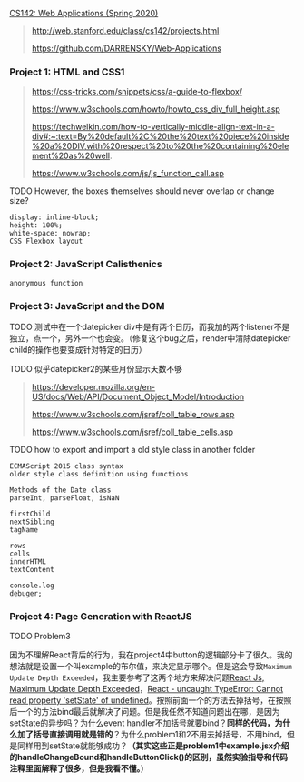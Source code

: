 [CS142: Web Applications (Spring 2020)](http://web.stanford.edu/class/cs142/)

> http://web.stanford.edu/class/cs142/projects.html
>
> https://github.com/DARRENSKY/Web-Applications

### Project 1: HTML and CSS1

> https://css-tricks.com/snippets/css/a-guide-to-flexbox/
> 
> https://www.w3schools.com/howto/howto_css_div_full_height.asp
>
> https://techwelkin.com/how-to-vertically-middle-align-text-in-a-div#:~:text=By%20default%2C%20the%20text%20piece%20inside%20a%20DIV,with%20respect%20to%20the%20containing%20element%20as%20well.
>
> https://www.w3schools.com/js/js_function_call.asp

TODO However, the boxes themselves should never overlap or change size?

```
display: inline-block;
height: 100%;
white-space: nowrap;
CSS Flexbox layout
```

### Project 2: JavaScript Calisthenics

```
anonymous function
```

### Project 3: JavaScript and the DOM

TODO 测试中在一个datepicker div中是有两个日历，而我加的两个listener不是独立，点一个，另外一个也会变。（修复这个bug之后，render中清除datepicker child的操作也要变成针对特定的日历）

TODO 似乎datepicker2的某些月份显示天数不够

> https://developer.mozilla.org/en-US/docs/Web/API/Document_Object_Model/Introduction
>
> https://www.w3schools.com/jsref/coll_table_rows.asp
>
> https://www.w3schools.com/jsref/coll_table_cells.asp

TODO how to export and  import a old style class in another folder 

```
ECMAScript 2015 class syntax 
older style class definition using functions

Methods of the Date class
parseInt, parseFloat, isNaN

firstChild
nextSibling
tagName

rows
cells
innerHTML
textContent

console.log
debuger;
```

### Project 4: Page Generation with ReactJS

TODO Problem3

因为不理解React背后的行为，我在project4中button的逻辑部分卡了很久。我的想法就是设置一个叫example的布尔值，来决定显示哪个。但是这会导致`Maximum Update Depth Exceeded`，我主要参考了这两个地方来解决问题[React Js, Maximum Update Depth Exceeded](https://stackanswers.net/questions/react-js-maximum-update-depth-exceeded)，[React - uncaught TypeError: Cannot read property 'setState' of undefined](https://stackoverflow.com/questions/32317154/react-uncaught-typeerror-cannot-read-property-setstate-of-undefined)。按照前面一个的方法去掉括号，在按照后一个的方法bind最后就解决了问题。但是我任然不知道问题出在哪，是因为setState的异步吗？为什么event handler不加括号就要bind？**同样的代码，为什么加了括号直接调用就是错的**？为什么problem1和2不用去掉括号，不用bind，但是同样用到setState就能够成功？**（其实这些正是problem1中example.jsx介绍的handleChangeBound和handleButtonClick()的区别，虽然实验指导和代码注释里面解释了很多，但是我看不懂。**）

###
###
###
###
###